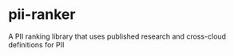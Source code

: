 # pii-ranker
A PII ranking library that uses published research and cross-cloud definitions for PII
